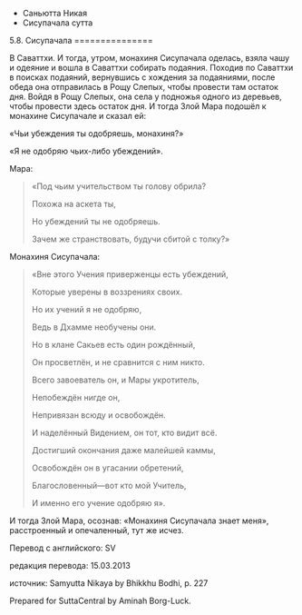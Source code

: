 









* Саньютта Никая
* Сисупачала сутта


5\.8\. Сисупачала
\=\=\=\=\=\=\=\=\=\=\=\=\=\=\=



В Саваттхи\. И тогда, утром, монахиня Сисупачала оделась, взяла чашу и одеяние и вошла в Саваттхи собирать подаяния\. Походив по Саваттхи в поисках подаяний, вернувшись с хождения за подаяниями, после обеда она отправилась в Рощу Слепых, чтобы провести там остаток дня\. Войдя в Рощу Слепых, она села у подножья одного из деревьев, чтобы провести здесь остаток дня\. И тогда Злой Мара подошёл к монахине Сисупачале и сказал ей:


«Чьи убеждения ты одобряешь, монахиня?»


«Я не одобряю чьих\-либо убеждений»\.


Мара:



> «Под чьим учительством ты голову обрила?  
> 
> Похожа на аскета ты,  
> 
> Но убеждений ты не одобряешь\.  
> 
> Зачем же странствовать, будучи сбитой с толку?»


Монахиня Сисупачала:



> «Вне этого Учения приверженцы есть убеждений,  
> 
> Которые уверены в воззрениях своих\.  
> 
> Но их учений я не одобряю,  
> 
> Ведь в Дхамме необучены они\.  
> 
>   
> 
> Но в клане Сакьев есть один рождённый,  
> 
> Он просветлён, и не сравнится с ним никто\.  
> 
> Всего завоеватель он, и Мары укротитель,  
> 
> Непобеждён нигде он,  
> 
> Непривязан всюду и освобождён\.  
> 
> И наделённый Видением, он тот, кто видит всё\.  
> 
>   
> 
> Достигший окончания даже малейшей каммы,  
> 
> Освобождён он в угасании обретений,  
> 
> Благословенный—вот кто мой Учитель,  
> 
> И именно его учение одобряю я»\.


И тогда Злой Мара, осознав: «Монахиня Сисупачала знает меня», расстроенный и опечаленный, тут же исчез\.



Перевод с английского: SV


редакция перевода: 15\.03\.2013


источник: Samyutta Nikaya by Bhikkhu Bodhi, p\. 227


Prepared for SuttaCentral by Aminah Borg\-Luck\.






